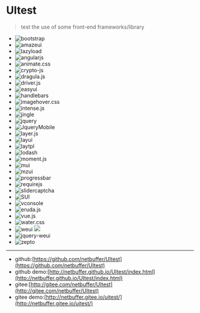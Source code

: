 # UItest
> test the use of some front-end frameworks/library

* ![bootstrap](https://img.shields.io/static/v1?label=bootstrap&message=3.x&color=blue)
* ![amazeui](https://img.shields.io/static/v1?label=amazeui&message=2.4.0&color=blue)
* ![lazyload](https://img.shields.io/static/v1?label=lazyload&message=rgrove&color=blue)
* ![angularjs](https://img.shields.io/static/v1?label=angularjs&message=1.6.4&color=blue)
* ![animate.css](https://img.shields.io/static/v1?label=animate.css&message=3.7.0&color=blue)
* ![crypto-js](https://img.shields.io/static/v1?label=crypto-js&message=3.1.2&color=blue)
* ![dragula.js](https://img.shields.io/static/v1?label=dragula.js&message=3.7.2&color=blue)
* ![driver.js](https://img.shields.io/static/v1?label=driver.js&message=kamranahmedse&color=blue)
* ![easyui](https://img.shields.io/static/v1?label=easyui&message=1.4.4&color=blue)
* ![handlebars](https://img.shields.io/static/v1?label=handlebars&message=4.1.1&color=blue)
* ![imagehover.css](https://img.shields.io/static/v1?label=imagehover.css&message=2.0.0&color=blue)
* ![intense.js](https://img.shields.io/static/v1?label=intense.js&message=1.0.7&color=blue)
* ![jingle](https://img.shields.io/static/v1?label=jingle&message=0.4&color=blue)
* ![jquery](https://img.shields.io/static/v1?label=jquery&message=and-many-plugin&color=blue)
* ![JqueryMobile](https://img.shields.io/static/v1?label=JqueryMobile&message=1.4.5&color=blue)
* ![layer.js](https://img.shields.io/static/v1?label=layer.js&message=3.1.0&color=blue)
* ![layui](https://img.shields.io/static/v1?label=layui&message=2.5.6&color=blue)
* ![laytpl](https://img.shields.io/static/v1?label=laytpl&message=1.2.0&color=blue)
* ![lodash](https://img.shields.io/static/v1?label=lodash&message=4.17.3&color=blue)
* ![moment.js](https://img.shields.io/static/v1?label=moment.js&message=2.24.0&color=blue)
* ![mui](https://img.shields.io/static/v1?label=mui&message=2.9.0&color=blue)
* ![mzui](https://img.shields.io/static/v1?label=mzui&message=1.1.6&color=blue)
* ![progressbar](https://img.shields.io/static/v1?label=progressbar&message=0.1.0&color=blue)
* ![requirejs](https://img.shields.io/static/v1?label=requirejs&message=2.3.4&color=blue)
* ![slidercaptcha](https://img.shields.io/static/v1?label=slidercaptcha&message=LongbowEnterprise&color=blue)
* ![SUI](https://img.shields.io/static/v1?label=SUI&message=0.6.2&color=blue)
* ![vconsole](https://img.shields.io/static/v1?label=vconsole&message=3.8.0&color=blue)
* ![eruda.js](https://img.shields.io/static/v1?label=eruda.js&message=1.5.4&color=blue)
* ![vue.js](https://img.shields.io/static/v1?label=vue.js&message=2.6.10&color=blue)
* ![water.css](https://img.shields.io/static/v1?label=water.css&message=2.1.1&color=blue)
* ![weui](https://img.shields.io/static/v1?label=weui&message=0.4.3&color=blue) ![](https://img.shields.io/static/v1?label=weui&message=1.1.2&color=blue)
* ![jquery-weui](https://img.shields.io/static/v1?label=jquery-weui&message=0.8.2&color=blue)
* ![zepto](https://img.shields.io/static/v1?label=zepto&message=1.2.0&color=blue)

---
* github:[https://github.com/netbuffer/UItest](https://github.com/netbuffer/UItest)  
* github demo:[http://netbuffer.github.io/UItest/index.html](http://netbuffer.github.io/UItest/index.html)    
* gitee:[http://gitee.com/netbuffer/UItest](http://gitee.com/netbuffer/UItest)  
* gitee demo:[http://netbuffer.gitee.io/uitest/](http://netbuffer.gitee.io/uitest/)
